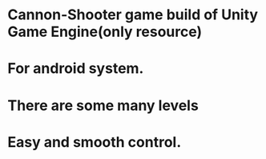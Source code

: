 # Cannon-Shooter game build of Unity Game Engine(only resource)
# For android system.
# There are some many levels
# Easy and smooth control.
